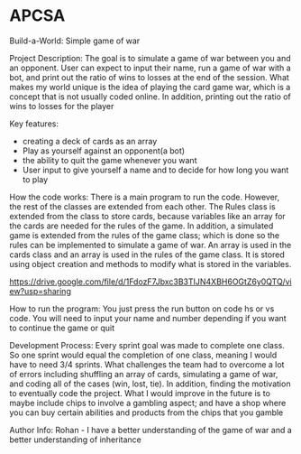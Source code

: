 # APCSA
Build-a-World: Simple game of war

Project Description:
The goal is to simulate a game of war between you and an opponent. User can expect to input their name, run a game of war with a bot, and print out the ratio of wins to losses at the end of the session. What makes my world unique is the idea of playing the card game war, which is a concept that is not usually coded online. In addition, printing out the ratio of wins to losses for the player

Key features:
- creating a deck of cards as an array
- Play as yourself against an opponent(a bot)
- the ability to quit the game whenever you want
- User input to give yourself a name and to decide for how long you want to play

How the code works:
There is a main program to run the code. However, the rest of the classes are extended from each other. The Rules class is extended from the class to store cards, because variables like an array for the cards are needed for the rules of the game. In addition, a simulated game is extended from the rules of the game class; which is done so the rules can be implemented to simulate a game of war.
An array is used in the cards class and an array is used in the rules of the game class. It is stored using object creation and methods to modify what is stored in the variables.

https://drive.google.com/file/d/1FdozF7Jbxc3B3TIJN4XBH6OGtZ6y0QTQ/view?usp=sharing 

How to run the program: 
You just press the run button on code hs or vs code. You will need to input your name and number depending if you want to continue the game or quit

Development Process:
Every sprint goal was made to complete one class. So one sprint would equal the completion of one class, meaning I would have to need 3/4 sprints. What challenges the team had to overcome a lot of errors including shuffling an array of cards, simulating a game of war, and coding all of the cases (win, lost, tie). In addition, finding the motivation to eventually code the project.
What I would improve in the future is to maybe include chips to involve a gambling aspect; and have a shop where you can buy certain abilities and products from the chips that you gamble

Author Info:
Rohan - I have a better understanding of the game of war and a better understanding of inheritance
